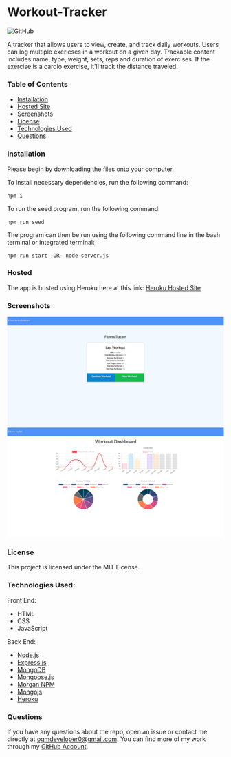 # Workout-Tracker
![GitHub](https://img.shields.io/github/license/ogmedina/workout-tracker)


A tracker that allows users to view, create, and track daily workouts. Users can log multiple exericses in a workout on a given day. Trackable content includes name, type, weight, sets, reps and duration of exercises. If the exercise is a cardio exercise, it'll track the distance traveled.

### Table of Contents

* [Installation](#installation)
* [Hosted Site](#hosted)
* [Screenshots](#screenshots)
* [License](#license)
* [Technologies Used](#technologies%20used)
* [Questions](#questions)

### Installation
Please begin by downloading the files onto your computer.

To install necessary dependencies, run the following command:
```
npm i
```
To run the seed program, run the following command:
```
npm run seed
```
The program can then be run using the following command line in the bash terminal or integrated terminal:
```
npm run start -OR- node server.js
```
### Hosted
The app is hosted using Heroku here at this link: [Heroku Hosted Site](https://still-thicket-89458.herokuapp.com/)

### Screenshots 
![WorkoutTracker1](https://github.com/ogmedina/Workout-Tracker/blob/main/assets/fitnesstracker1.jpg)
![WorkoutTracker2](https://github.com/ogmedina/Workout-Tracker/blob/main/assets/fitnesstracker2.jpg)

### License
This project is licensed under the MIT License. 

### Technologies Used:
Front End: 
* HTML
* CSS
* JavaScript

Back End:
* [Node.js](https://nodejs.org/en/)
* [Express.js](https://expressjs.com/)
* [MongoDB](https://www.mongodb.com/)
* [Mongoose.js](https://www.mongoosejs.com/)
* [Morgan NPM](https://www.npmjs.com/package/morgan)
* [Mongojs](https://www.npmjs.com/package/mongojs)
* [Heroku](https://www.heroku.com)

### Questions
If you have any questions about the repo, open an issue or contact me directly at ogmdeveloper0@gmail.com. You can find more of my work through my [GitHub Account](https://github.com/ogmedina/).